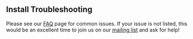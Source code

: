 ## Install Troubleshooting

Please see our [FAQ](help/faq/index.md) page for common issues. If your issue is not listed, this
would be an excellent time to join us on our
[mailing list](https://groups.google.com/forum/#!forum/moose-users) and ask for help!
